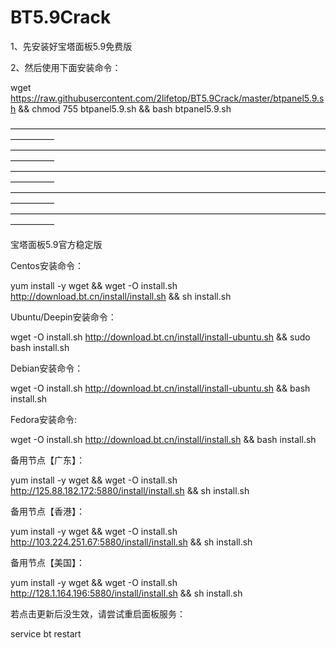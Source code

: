 # BT5.9Crack
1、先安装好宝塔面板5.9免费版

2、然后使用下面安装命令：

wget https://raw.githubusercontent.com/2lifetop/BT5.9Crack/master/btpanel5.9.sh && chmod 755 btpanel5.9.sh && bash btpanel5.9.sh

—————————————————————————————————————————
—————————————————————————————————————————
—————————————————————————————————————————
—————————————————————————————————————————
—————————————————————————————————————————

宝塔面板5.9官方稳定版

Centos安装命令：

yum install -y wget && wget -O install.sh http://download.bt.cn/install/install.sh && sh install.sh

Ubuntu/Deepin安装命令：

wget -O install.sh http://download.bt.cn/install/install-ubuntu.sh && sudo bash install.sh

Debian安装命令：

wget -O install.sh http://download.bt.cn/install/install-ubuntu.sh && bash install.sh

Fedora安装命令:

wget -O install.sh http://download.bt.cn/install/install.sh && bash install.sh

备用节点【广东】：

yum install -y wget && wget -O install.sh http://125.88.182.172:5880/install/install.sh && sh install.sh

备用节点【香港】：

yum install -y wget && wget -O install.sh http://103.224.251.67:5880/install/install.sh && sh install.sh

备用节点【美国】：

yum install -y wget && wget -O install.sh http://128.1.164.196:5880/install/install.sh && sh install.sh


若点击更新后没生效，请尝试重启面板服务：

service bt restart

